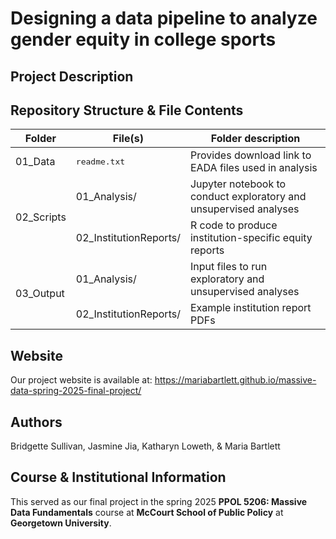 # Designing a data pipeline to analyze gender equity in college sports

## Project Description

## Repository Structure & File Contents

<table>
	<thead>
    		<tr>
	      		<th>Folder</th>
	      		<th>File(s)</th>
                <th>Folder description</th>
    		</tr>
  	</thead>
  	<tbody>
		    <tr>
        		<td rowspan="1">01_Data</td>
			        <td><tt>readme.txt</td>
                    <td>Provides download link to EADA files used in analysis</td>
                </td></tr>
            </td>
            <tr>
        		<td rowspan="2">02_Scripts</td>
			        <td>01_Analysis/</td>
                    <td>Jupyter notebook to conduct exploratory and unsupervised analyses</td>
                </td></tr>
        		    <td>02_InstitutionReports/</td>
			        <td>R code to produce institution-specific equity reports</td>
                </td></tr>
            </td>
            <tr>
        		<td rowspan="2">03_Output</td>
			        <td>01_Analysis/</td>
                    <td>Input files to run exploratory and unsupervised analyses</td>
                </td></tr>
        		    <td>02_InstitutionReports/</td>
			        <td>Example institution report PDFs</td>
                </td>

</table>

## Website

Our project website is available at: https://mariabartlett.github.io/massive-data-spring-2025-final-project/

## Authors

Bridgette Sullivan, Jasmine Jia, Katharyn Loweth, & Maria Bartlett

## Course & Institutional Information

This served as our final project in the spring 2025 **PPOL 5206: Massive Data Fundamentals** course at **McCourt School of Public Policy** at **Georgetown University**.
